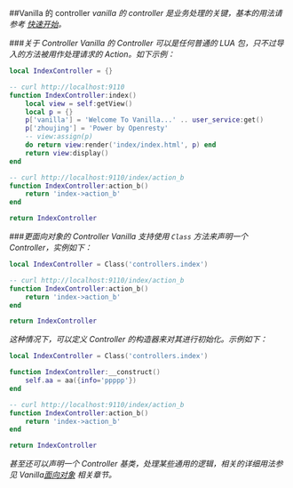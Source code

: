 ##Vanilla 的 controller
*vanilla 的 controller 是业务处理的关键，基本的用法请参考 [快速开始](../quick_learning/add_controller.md)。*

###*关于 Controller*
*Vanilla 的 Controller 可以是任何普通的 LUA 包，只不过导入的方法被用作处理请求的 Action。如下示例：*

```lua
local IndexController = {}

-- curl http://localhost:9110
function IndexController:index()
    local view = self:getView()
    local p = {}
    p['vanilla'] = 'Welcome To Vanilla...' .. user_service:get()
    p['zhoujing'] = 'Power by Openresty'
    -- view:assign(p)
    do return view:render('index/index.html', p) end
    return view:display()
end

-- curl http://localhost:9110/index/action_b
function IndexController:action_b()
    return 'index->action_b'
end

return IndexController
```

###*更面向对象的 Controller*
*Vanilla 支持使用 `Class` 方法来声明一个 Controller，实例如下：*

```lua
local IndexController = Class('controllers.index')

-- curl http://localhost:9110/index/action_b
function IndexController:action_b()
    return 'index->action_b'
end

return IndexController
```

*这种情况下，可以定义 Controller 的构造器来对其进行初始化。示例如下：*

```lua
local IndexController = Class('controllers.index')

function IndexController:__construct()
    self.aa = aa({info='ppppp'})
end

-- curl http://localhost:9110/index/action_b
function IndexController:action_b()
    return 'index->action_b'
end

return IndexController
```

*甚至还可以声明一个 Controller 基类，处理某些通用的逻辑，相关的详细用法参见 Vanilla[面向对象](../advanced/oo.md) 相关章节。*